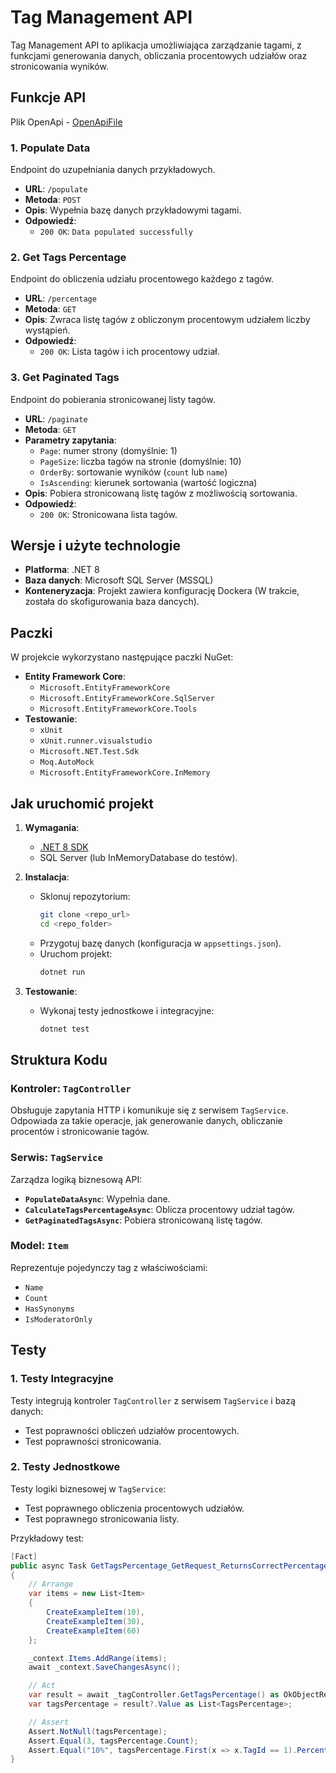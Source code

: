 # Tag Management API

Tag Management API to aplikacja umożliwiająca zarządzanie tagami, z funkcjami generowania danych, obliczania procentowych udziałów oraz stronicowania wyników.

## Funkcje API

Plik OpenApi - [OpenApiFile](./swagger.json)

### 1. **Populate Data**
Endpoint do uzupełniania danych przykładowych.
- **URL**: `/populate`
- **Metoda**: `POST`
- **Opis**: Wypełnia bazę danych przykładowymi tagami.
- **Odpowiedź**: 
  - `200 OK`: `Data populated successfully`

### 2. **Get Tags Percentage**
Endpoint do obliczenia udziału procentowego każdego z tagów.
- **URL**: `/percentage`
- **Metoda**: `GET`
- **Opis**: Zwraca listę tagów z obliczonym procentowym udziałem liczby wystąpień.
- **Odpowiedź**:
  - `200 OK`: Lista tagów i ich procentowy udział.

### 3. **Get Paginated Tags**
Endpoint do pobierania stronicowanej listy tagów.
- **URL**: `/paginate`
- **Metoda**: `GET`
- **Parametry zapytania**:
  - `Page`: numer strony (domyślnie: 1)
  - `PageSize`: liczba tagów na stronie (domyślnie: 10)
  - `OrderBy`: sortowanie wyników (`count` lub `name`)
  - `IsAscending`: kierunek sortowania (wartość logiczna)
- **Opis**: Pobiera stronicowaną listę tagów z możliwością sortowania.
- **Odpowiedź**:
  - `200 OK`: Stronicowana lista tagów.

## Wersje i użyte technologie

- **Platforma**: .NET 8
- **Baza danych**: Microsoft SQL Server (MSSQL)
- **Konteneryzacja**: Projekt zawiera konfigurację Dockera (W trakcie, została do skofigurowania baza dancych).

## Paczki

W projekcie wykorzystano następujące paczki NuGet:

- **Entity Framework Core**:
  - `Microsoft.EntityFrameworkCore`
  - `Microsoft.EntityFrameworkCore.SqlServer`
  - `Microsoft.EntityFrameworkCore.Tools`
- **Testowanie**:
  - `xUnit`
  - `xUnit.runner.visualstudio`
  - `Microsoft.NET.Test.Sdk`
  - `Moq.AutoMock`
  - `Microsoft.EntityFrameworkCore.InMemory`

## Jak uruchomić projekt

1. **Wymagania**:
   - [.NET 8 SDK](https://dotnet.microsoft.com/)
   - SQL Server (lub InMemoryDatabase do testów).

2. **Instalacja**:
   - Sklonuj repozytorium:
     ```bash
     git clone <repo_url>
     cd <repo_folder>
     ```
   - Przygotuj bazę danych (konfiguracja w `appsettings.json`).
   - Uruchom projekt:
     ```bash
     dotnet run
     ```

3. **Testowanie**:
   - Wykonaj testy jednostkowe i integracyjne:
     ```bash
     dotnet test
     ```

## Struktura Kodu

### Kontroler: `TagController`
Obsługuje zapytania HTTP i komunikuje się z serwisem `TagService`. Odpowiada za takie operacje, jak generowanie danych, obliczanie procentów i stronicowanie tagów.

### Serwis: `TagService`
Zarządza logiką biznesową API:
- **`PopulateDataAsync`**: Wypełnia dane.
- **`CalculateTagsPercentageAsync`**: Oblicza procentowy udział tagów.
- **`GetPaginatedTagsAsync`**: Pobiera stronicowaną listę tagów.

### Model: `Item`
Reprezentuje pojedynczy tag z właściwościami:
- `Name`
- `Count`
- `HasSynonyms`
- `IsModeratorOnly`

## Testy

### 1. **Testy Integracyjne**
Testy integrują kontroler `TagController` z serwisem `TagService` i bazą danych:
- Test poprawności obliczeń udziałów procentowych.
- Test poprawności stronicowania.

### 2. **Testy Jednostkowe**
Testy logiki biznesowej w `TagService`:
- Test poprawnego obliczenia procentowych udziałów.
- Test poprawnego stronicowania listy.

Przykładowy test:
```csharp
[Fact]
public async Task GetTagsPercentage_GetRequest_ReturnsCorrectPercentages()
{
    // Arrange
    var items = new List<Item>
    {
        CreateExampleItem(10),
        CreateExampleItem(30),
        CreateExampleItem(60)
    };

    _context.Items.AddRange(items);
    await _context.SaveChangesAsync();

    // Act
    var result = await _tagController.GetTagsPercentage() as OkObjectResult;
    var tagsPercentage = result?.Value as List<TagsPercentage>;

    // Assert
    Assert.NotNull(tagsPercentage);
    Assert.Equal(3, tagsPercentage.Count);
    Assert.Equal("10%", tagsPercentage.First(x => x.TagId == 1).Percentage);
}
